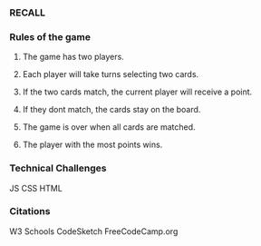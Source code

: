 ### RECALL
### Rules of the game
1. The game has two players.

2. Each player will take turns selecting two cards.

3. If the two cards match, the current player will receive a point.

4. If they dont match, the cards stay on the board.

5. The game is over when all cards are matched.

6. The player with the most points wins.

### Technical Challenges

JS
CSS
HTML

### Citations

W3 Schools
CodeSketch
FreeCodeCamp.org


